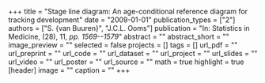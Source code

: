 +++
title = "Stage line diagram: An age-conditional reference diagram for tracking development"
date = "2009-01-01"
publication_types = ["2"]
authors = ["S. {van Buuren}", "J.C.L. Ooms"]
publication = "In: Statistics in Medicine, (28), 11, _pp. 1569--1579_"
abstract = ""
abstract_short = ""
image_preview = ""
selected = false
projects = []
tags = []
url_pdf = ""
url_preprint = ""
url_code = ""
url_dataset = ""
url_project = ""
url_slides = ""
url_video = ""
url_poster = ""
url_source = ""
math = true
highlight = true
[header]
image = ""
caption = ""
+++
